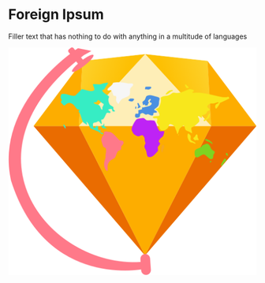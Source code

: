 # Foreign Ipsum

Filler text that has nothing to do with anything in a multitude of languages 

![Foreign Ipsum Logo](https://raw.githubusercontent.com/3raxton/ForeignIpsum/master/Foreign%20Ipsum%20Logo2.png)

